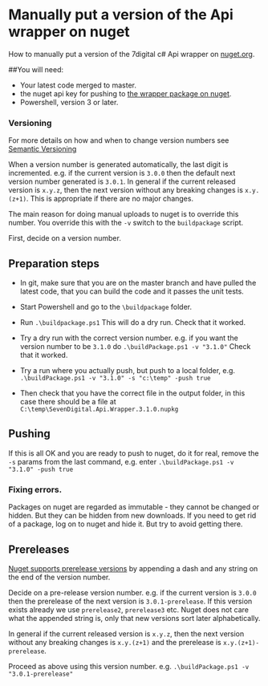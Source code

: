 # Manually put a version of the Api wrapper on nuget

How to manually put a version of the 7digital c# Api wrapper on [nuget.org](http://www.nuget.org/).

##You will need:

- Your latest code merged to master.
- the nuget api key for pushing to [the wrapper package on nuget](https://www.nuget.org/packages/SevenDigital.Api.Wrapper/).
- Powershell, version 3 or later.

### Versioning

For more details on how and when to change version numbers see [Semantic Versioning](http://semver.org/)

When a version number is generated automatically, the last digit is incremented.  e.g. if the current version is `3.0.0` then the default next version number generated is `3.0.1`.  In general if the current released version is `x.y.z`, then the next version without any breaking changes is `x.y.(z+1)`. This is appropriate if there are no major changes.

The main reason for doing manual uploads to nuget is to override this number. You override this with the `-v` switch to the `buildpackage` script.

First, decide on a version number. 

## Preparation steps

* In git, make sure that you are on the master branch and have pulled the latest code, that you can build the code and it passes the unit tests. 

* Start Powershell and go to the `\buildpackage` folder.

* Run `.\buildpackage.ps1` This will do a dry run. Check that it worked.
* Try a dry run with the correct version number. e.g. if you want the version number to be `3.1.0` do  `.\buildPackage.ps1 -v "3.1.0"`
Check that it worked. 
* Try a run where you actually push, but push to a local folder, e.g. `.\buildPackage.ps1 -v "3.1.0" -s "c:\temp" -push true`
* Then check that you have the correct file in the output folder, in this case there should be a file at `C:\temp\SevenDigital.Api.Wrapper.3.1.0.nupkg`

## Pushing

If this is all OK and you are ready to push to nuget, do it for real, remove the `-s` params from the last command, e.g. enter
 `.\buildPackage.ps1 -v "3.1.0" -push true`


### Fixing errors.
Packages on nuget are regarded as immutable - they cannot be changed or hidden. But they can be hidden from new downloads. If you need to get rid of a package, log on to nuget and hide it. But try to avoid getting there.

## Prereleases

[Nuget supports prerelease versions](http://docs.nuget.org/docs/reference/versioning) by appending a dash and any string on the end of the version number.

Decide on a pre-release version number.  e.g. if the current version is `3.0.0` then the prerelease of the next version is `3.0.1-prerelease`. 
If this version exists already we use `prerelease2`, `prerelease3` etc. Nuget does not care what the appended string is, only that new versions sort later alphabetically.

In general if the current released version is `x.y.z`, then the next version without any breaking changes is `x.y.(z+1)` and the prerelease is `x.y.(z+1)-prerelease`.

Proceed as above using this version number. e.g. `.\buildPackage.ps1 -v "3.0.1-prerelease"`
